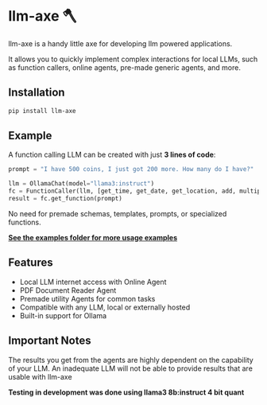 
# llm-axe 🪓

llm-axe is a handy little axe for developing llm powered applications. 

It allows you to quickly implement complex interactions for local LLMs, such as function callers, online agents, pre-made generic agents, and more.


## Installation



```bash
pip install llm-axe
```
    
## Example

A function calling LLM can be created with just **3 lines of code**:

```python
prompt = "I have 500 coins, I just got 200 more. How many do I have?"

llm = OllamaChat(model="llama3:instruct")
fc = FunctionCaller(llm, [get_time, get_date, get_location, add, multiply])
result = fc.get_function(prompt)
```
No need for premade schemas, templates, prompts, or specialized functions.

[**See the examples folder for more usage examples**](https://github.com/emirsahin1/llm-axe/tree/main/examples)

## Features

- Local LLM internet access with Online Agent
- PDF Document Reader Agent
- Premade utility Agents for common tasks
- Compatible with any LLM, local or externally hosted
- Built-in support for Ollama



## Important Notes

The results you get from the agents are highly dependent on the capability of your LLM. An inadequate LLM will not be able to provide results that are usable with llm-axe

**Testing in development was done using llama3 8b:instruct 4 bit quant**
